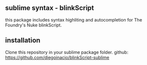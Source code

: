 ## sublime syntax - blinkScript
this package includes syntax highliting and autocompletion for The Foundry's Nuke blinkScript.

## installation
Clone this repository in your sublime package folder.
github: https://github.com/diegoinacio/blinkScript-sublime